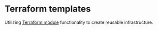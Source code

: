 # Terraform templates

Utilizing [Terraform module](https://www.terraform.io/docs/modules/usage.html) functionality to create reusable infrastructure.
